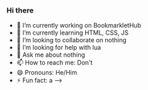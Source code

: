 ### Hi there

- 🔭 I’m currently working on BookmarkletHub
- 🌱 I’m currently learning HTML, CSS, JS
- 👯 I’m looking to collaborate on nothing
- 🤔 I’m looking for help with lua
- 💬 Ask me about nothing
- 📫 How to reach me: Don't
- 😄 Pronouns: He/Him
- ⚡ Fun fact: a
-->
